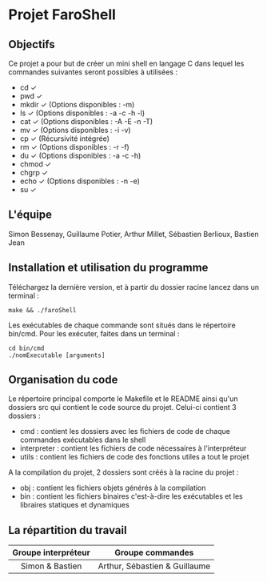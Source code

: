 # Projet FaroShell

## Objectifs

Ce projet a pour but de créer un mini shell en langage C dans lequel les commandes suivantes seront possibles à utilisées :

- cd     ✓
- pwd    ✓
- mkdir  ✓  (Options disponibles : -m)
- ls     ✓  (Options disponibles : -a -c -h -l)
- cat    ✓  (Options disponibles : -A -E -n -T)
- mv     ✓  (Options disponibles : -i -v)
- cp     ✓  (Récursivité intégrée)
- rm     ✓  (Options disponibles : -r -f)
- du     ✓  (Options disponibles : -a -c -h)
- chmod  ✓  
- chgrp  ✓
- echo   ✓  (Options disponibles : -n -e)
- su     ✓

## L'équipe

Simon Bessenay, Guillaume Potier, Arthur Millet, Sébastien Berlioux, Bastien Jean

## Installation et utilisation du programme

Téléchargez la dernière version, et à partir du dossier racine lancez dans un terminal :

    make && ./faroShell

Les exécutables de chaque commande sont situés dans le répertoire bin/cmd.
Pour les exécuter, faites dans un terminal :

    cd bin/cmd
    ./nomExecutable [arguments]

## Organisation du code

Le répertoire principal comporte le Makefile et le README ainsi qu'un dossiers src qui contient le code source du projet. Celui-ci contient 3 dossiers :
- cmd : contient les dossiers avec les fichiers de code de chaque commandes exécutables dans le shell
- interpreter : contient les fichiers de code nécessaires à l'interpréteur
- utils : contient les fichiers de code des fonctions utiles a tout le projet

A la compilation du projet, 2 dossiers sont créés à la racine du projet :
- obj : contient les fichiers objets générés à la compilation
- bin : contient les fichiers binaires c'est-à-dire les exécutables et les libraires statiques et dynamiques


## La répartition du travail

Groupe interpréteur | Groupe commandes
:-: | :-:
Simon & Bastien | Arthur, Sébastien & Guillaume
